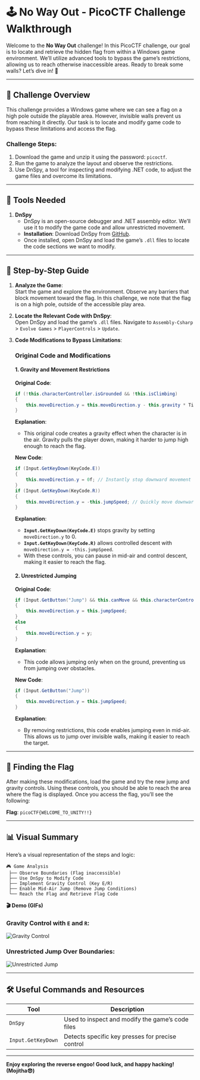 # **🕹️ No Way Out - PicoCTF Challenge Walkthrough**

Welcome to the **No Way Out** challenge! In this PicoCTF challenge, our goal is to locate and retrieve the hidden flag from within a Windows game environment. We’ll utilize advanced tools to bypass the game’s restrictions, allowing us to reach otherwise inaccessible areas. Ready to break some walls? Let’s dive in! 🚀

---

## **📜 Challenge Overview**

This challenge provides a Windows game where we can see a flag on a high pole outside the playable area. However, invisible walls prevent us from reaching it directly. Our task is to locate and modify game code to bypass these limitations and access the flag.

### **Challenge Steps**:
1. Download the game and unzip it using the password: `picoctf`.
2. Run the game to analyze the layout and observe the restrictions.
3. Use DnSpy, a tool for inspecting and modifying .NET code, to adjust the game files and overcome its limitations.

---

## **🔧 Tools Needed**

1. **DnSpy**  
   - DnSpy is an open-source debugger and .NET assembly editor. We’ll use it to modify the game code and allow unrestricted movement.
   - **Installation**: Download DnSpy from [GitHub](https://github.com/dnSpyEx/dnSpy/releases).
   - Once installed, open DnSpy and load the game’s `.dll` files to locate the code sections we want to modify.

---

## **👣 Step-by-Step Guide**

1. **Analyze the Game**:  
   Start the game and explore the environment. Observe any barriers that block movement toward the flag. In this challenge, we note that the flag is on a high pole, outside of the accessible play area.

2. **Locate the Relevant Code with DnSpy**:  
   Open DnSpy and load the game’s `.dll` files. Navigate to `Assembly-Csharp` > `Evolve Games` > `PlayerControls` > `Update`.

3. **Code Modifications to Bypass Limitations**:

    ### Original Code and Modifications
    
    #### 1. **Gravity and Movement Restrictions**
    
    **Original Code**:
    ```csharp
    if (!this.characterController.isGrounded && !this.isClimbing)
    {
        this.moveDirection.y = this.moveDirection.y - this.gravity * Time.deltaTime;
    }
    ```
    
    **Explanation**:
   - This original code creates a gravity effect when the character is in the air. Gravity pulls the player down, making it harder to jump high enough to reach the flag.
   
    **New Code**:
    ```csharp
    if (Input.GetKeyDown(KeyCode.E))
    {
        this.moveDirection.y = 0f; // Instantly stop downward movement
    }
    if (Input.GetKeyDown(KeyCode.R))
    {
        this.moveDirection.y = -this.jumpSpeed; // Quickly move downward
    }
    ```
    
    **Explanation**:
   - **`Input.GetKeyDown(KeyCode.E)`** stops gravity by setting `moveDirection.y` to 0.
   - **`Input.GetKeyDown(KeyCode.R)`** allows controlled descent with `moveDirection.y = -this.jumpSpeed`.
   - With these controls, you can pause in mid-air and control descent, making it easier to reach the flag.

    #### 2. **Unrestricted Jumping**

    **Original Code**:
    ```csharp
    if (Input.GetButton("Jump") && this.canMove && this.characterController.isGrounded && !this.isClimbing)
    {
        this.moveDirection.y = this.jumpSpeed;
    }
    else
    {
        this.moveDirection.y = y;
    }
    ```
    
    **Explanation**:
   - This code allows jumping only when on the ground, preventing us from jumping over obstacles.
   
    **New Code**:
    ```csharp
    if (Input.GetButton("Jump"))
    {
        this.moveDirection.y = this.jumpSpeed;
    }
    ```
    
    **Explanation**:
   - By removing restrictions, this code enables jumping even in mid-air. This allows us to jump over invisible walls, making it easier to reach the target.

---

## **🚩 Finding the Flag**

After making these modifications, load the game and try the new jump and gravity controls. Using these controls, you should be able to reach the area where the flag is displayed. Once you access the flag, you’ll see the following:

   **Flag**: `picoCTF{WELCOME_TO_UNITY!!}`

---

## **📊 Visual Summary**

Here’s a visual representation of the steps and logic:

```text
🎮 Game Analysis
 ├── Observe Boundaries (Flag inaccessible)
 ├── Use DnSpy to Modify Code
 ├── Implement Gravity Control (Key E/R)
 ├── Enable Mid-Air Jump (Remove Jump Conditions)
 └── Reach the Flag and Retrieve Flag Code
```

 **🎬 Demo (GIFs)**

### **Gravity Control with `E` and `R`**:
![Gravity Control]([https://example.com/path-to-gravity-gif](https://media.giphy.com/media/goKgmdgnBfbYhsZFy9/giphy.gif?cid=790b7611d1n2cuhmxcqnows76i3jhcyot92a6v028zqgxphu&ep=v1_gifs_search&rid=giphy.gif&ct=g))

### **Unrestricted Jump Over Boundaries**:
![Unrestricted Jump](https://example.com/path-to-jump-gif)

---

## **🛠️ Useful Commands and Resources**

| Tool            | Description                                      |
|-----------------|--------------------------------------------------|
| `DnSpy`         | Used to inspect and modify the game’s code files |
| `Input.GetKeyDown` | Detects specific key presses for precise control |

---

**Enjoy exploring the reverse engoo! Good luck, and happy hacking! (Mojitha😎)**

